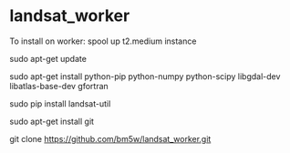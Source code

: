 # landsat_worker
To install on worker:
spool up t2.medium instance

sudo apt-get update

sudo apt-get install python-pip python-numpy python-scipy libgdal-dev libatlas-base-dev gfortran

sudo pip install landsat-util

sudo apt-get install git

git clone https://github.com/bm5w/landsat_worker.git
